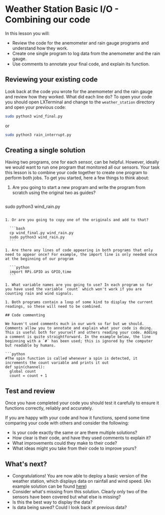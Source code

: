 # Weather Station Basic I/O - Combining our code

In this lesson you will:

- Review the code for the anemometer and rain gauge programs and understand how they work.
- Create one single program to log data from the anemometer and the rain gauge.
- Use comments to annotate your final code, and explain its function.

## Reviewing your existing code

Look back at the code you wrote for the anemometer and the rain gauge and review how they worked. What did each line do? To open your code you should open LXTerminal and change to the `weather_station` directory and open your previous code:

```bash
sudo python3 wind_final.py
```

or

```bash
sudo python3 rain_interrupt.py
```

## Creating a single solution

Having two programs, one for each sensor, can be helpful. However, ideally we would want to run one program that monitored all our sensors. Your task this lesson is to combine your code together to create one program to perform both jobs. To get you started, here a few things to think about:

1. Are you going to start a new program and write the program from scratch using the original two as guides?

    ```bash
  sudo python3 wind_rain.py
  ```

1. Or are you going to copy one of the originals and add to that?

    ```bash
    cp wind_final.py wind_rain.py
    sudo python3 wind_rain.py
    ```

1. Are there any lines of code appearing in both programs that only need to appear once? For example, the import line is only needed once at the beginning of our program

    ```python
    import RPi.GPIO as GPIO,time
    ```

1. What variable names are you going to use? In each program so far you have used the variable `count` which won't work if you are counting rain and wind signals.

1. Both programs contain a loop of some kind to display the current readings, so these will need to be combined.

## Code commenting

We haven't used comments much in our work so far but we should. Comments allow you to annotate and explain what your code is doing. This is useful both for yourself and others reading your code. Adding a comment is quite straightforward. In the example below, the line beginning with a `#` has been used; this is ignored by the computer but readable by humans.

```python
#The spin function is called whenever a spin is detected, it increments the count variable and prints it out
def spin(channel):
    global count
    count = count + 1
```

## Test and review

Once you have completed your code you should test it carefully to ensure it functions correctly, reliably and accurately.

If you are happy with your code and how it functions, spend some time comparing your code with others and consider the following:

- Is your code exactly the same or are there multiple solutions?
- How clear is their code, and have they used comments to explain it?
- What improvements could they make to their code?
- What ideas might you take from their code to improve yours?

## What's next?

- Congratulations! You are now able to deploy a basic version of the weather station, which displays data on rainfall and wind speed. (An example solution can be found [here](code/wind_rain.py))
- Consider what's missing from this solution. Clearly only two of the sensors have been covered but what else is missing?
- Is this the best way to display the data?
- Is data being saved? Could I look back at previous data?
